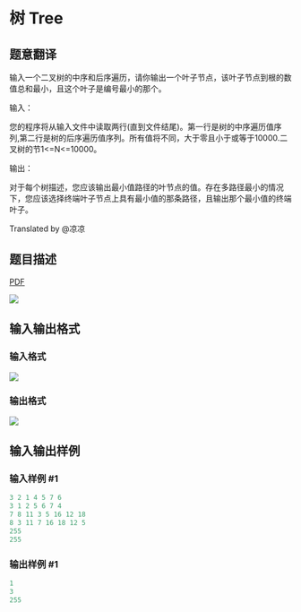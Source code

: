 # 树 Tree

## 题意翻译

输入一个二叉树的中序和后序遍历，请你输出一个叶子节点，该叶子节点到根的数值总和最小，且这个叶子是编号最小的那个。

输入：

您的程序将从输入文件中读取两行(直到文件结尾)。第一行是树的中序遍历值序列,第二行是树的后序遍历值序列。所有值将不同，大于零且小于或等于10000.二叉树的节1<=N<=10000。

输出：

对于每个树描述，您应该输出最小值路径的叶节点的值。存在多路径最小的情况下，您应该选择终端叶子节点上具有最小值的那条路径，且输出那个最小值的终端叶子。

Translated by @凉凉

## 题目描述

[problemUrl]: https://uva.onlinejudge.org/index.php?option=com_onlinejudge&Itemid=8&category=7&page=show_problem&problem=489

[PDF](https://uva.onlinejudge.org/external/5/p548.pdf)

![](https://cdn.luogu.com.cn/upload/vjudge_pic/UVA548/78473d26dddbe5f8314b7aac17e37af6d9c18840.png)

## 输入输出格式

### 输入格式

![](https://cdn.luogu.com.cn/upload/vjudge_pic/UVA548/d5af82d5dd26aa1f11be5b3e1cfa80708b9d2173.png)

### 输出格式

![](https://cdn.luogu.com.cn/upload/vjudge_pic/UVA548/235ec8eb49fbab76e59891f6d6b4f6deb21da67a.png)

## 输入输出样例

### 输入样例 #1

```cpp
3 2 1 4 5 7 6
3 1 2 5 6 7 4
7 8 11 3 5 16 12 18
8 3 11 7 16 18 12 5
255
255
```


### 输出样例 #1

```cpp
1
3
255
```


